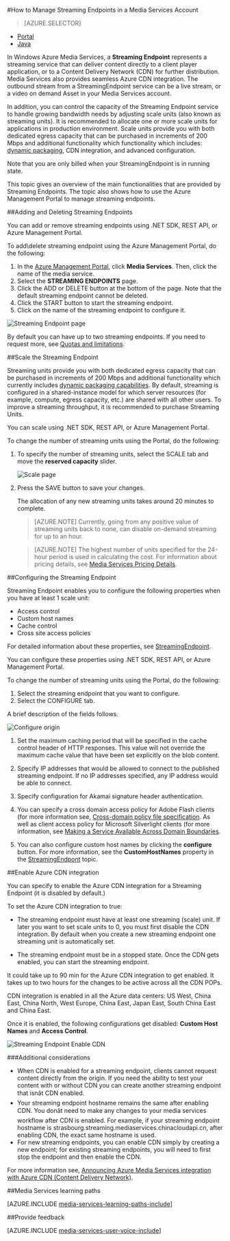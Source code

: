 <properties 
	pageTitle="How to Manage Streaming Endpoints in a Media Services Account" 
	description="This topic shows how to manage Streaming Endpoints using the Azure Management Portal." 
	services="media-services" 
	documentationCenter="" 
	authors="Juliako" 
	writer="juliako" 
	manager="dwrede" 
	editor=""/>

<tags
	ms.service="media-services"
	ms.date="12/09/2015"
	wacn.date=""/>


#<a id="managemediaservicesorigins"></a>How to Manage Streaming Endpoints in a Media Services Account

> [AZURE.SELECTOR]
- [Portal](/documentation/articles/media-services-manage-origins)
- [Java](https://github.com/southworkscom/azure-sdk-for-media-services-java-samples)


In Windows Azure Media Services, a **Streaming Endpoint** represents a streaming service that can deliver content directly to a client player application, or to a Content Delivery Network (CDN) for further distribution. Media Services also provides seamless Azure CDN integration. The outbound stream from a StreamingEndpoint service can be a live stream, or a video on demand Asset in your Media Services account.

In addition, you can control the capacity of the Streaming Endpoint service to handle growing bandwidth needs by adjusting scale units (also known as streaming units). It is recommended to allocate one or more scale units for applications in production environment. Scale units provide you with both dedicated egress capacity that can be purchased in increments of 200 Mbps and additional functionality which functionality which includes: [dynamic packaging](/documentation/articles/media-services-dynamic-packaging-overview), CDN integration, and advanced configuration.

Note that you are only billed when your StreamingEndpoint is in running state.

This topic gives an overview of the main functionalities that are provided by Streaming Endpoints. The topic also shows how to use the Azure Management Portal to manage streaming endpoints.


##Adding and Deleting Streaming Endpoints

You can add or remove streaming endpoints using .NET SDK, REST API, or Azure Management Portal.

To add\delete streaming endpoint using the Azure Management Portal, do the following:

1. In the [Azure Management Portal](https://manage.windowsazure.cn/), click **Media Services**. Then, click the name of the media service.
2. Select the **STREAMING ENDPOINTS** page.
3. Click the ADD or DELETE button at the bottom of the page. Note that the default streaming endpoint cannot be deleted.
4. Click the START button to start the streaming endpoint.
5. Click on the name of the streaming endpoint to configure it.

![Streaming Endpoint page][streaming-endpoint]


By default you can have up to two streaming endpoints. If you need to request more, see [Quotas and limitations](/documentation/articles/media-services-quotas-and-limitations).

##<a id="scale_streaming_endpoints"></a>Scale the Streaming Endpoint

Streaming units provide you with both dedicated egress capacity that can be purchased in increments of 200 Mbps and  additional functionality which currently includes [dynamic packaging capabilities](/documentation/articles/media-services-dynamic-packaging-overview). By default, streaming is configured in a shared-instance model for which server resources (for example, compute, egress capacity, etc.) are shared with all other users. To improve a streaming throughput, it is recommended to purchase Streaming Units. 

You can scale using .NET SDK, REST API, or Azure Management Portal.

To change the number of streaming units using the Portal, do the following:

1. To specify the number of streaming units, select the SCALE tab and move the **reserved capacity** slider.

	![Scale page](./media/media-services-manage-origins/media-services-origin-scale.png)

4. Press the SAVE button to save your changes.

	The allocation of any new streaming units takes around 20 minutes to complete. 

	 
	>[AZURE.NOTE] Currently, going from any positive value of streaming units back to none, can disable on-demand streaming for up to an hour.

	>[AZURE.NOTE] The highest number of units specified for the 24-hour period is used in calculating the cost. For information about pricing details, see [Media Services Pricing Details](/home/features/media-services/#price).
	
##<a id="configure_streaming_endpoints"></a>Configuring the Streaming Endpoint

Streaming Endpoint enables you to configure the following properties when you have at least 1 scale unit: 

- Access control
- Custom host names
- Cache control
- Cross site access policies

For detailed information about these properties, see [StreamingEndpoint](https://msdn.microsoft.com/zh-cn/library/azure/dn783468.aspx).

You can configure these properties using .NET SDK, REST API, or Azure Management Portal.

To change the number of streaming units using the Portal, do the following:

1. Select the streaming endpoint that you want to configure.
1. Select the CONFIGURE tab.
  
A brief description of the fields follows.

![Configure origin][configure-origin]
  

1. Set the maximum caching period that will be specified in the cache control header of HTTP responses. This value will not override the maximum cache value that have been set explicitly on the blob content.

2. Specify IP addresses that would be allowed to connect to the published streaming endpoint. If no IP addresses specified, any IP address would be able to connect.

3. Specify configuration for Akamai signature header authentication.

4. You can specify a cross domain access policy for Adobe Flash clients (for more information see, [Cross-domain policy file specification](http://www.adobe.com/devnet/articles/crossdomain_policy_file_spec.html). As well as client access policy for Microsoft Silverlight clients (for more information, see [Making a Service Available Across Domain Boundaries](https://msdn.microsoft.com/zh-cn/library/cc197955(v=vs.95).aspx).  

5. You can also configure custom host names by clicking the **configure** button. For more information, see the **CustomHostNames** property in the [StreamingEndpont](https://msdn.microsoft.com/zh-cn/library/dn783468.aspx) topic.  


##<a id="enable_cdn"></a>Enable Azure CDN integration

You can specify to enable the Azure CDN integration for a Streaming Endpoint (it is disabled by default.)

To set the Azure CDN integration to true:

- The streaming endpoint must have at least one streaming (scale) unit. If later you want to set scale units to 0, you must first disable the CDN integration. By default when you create a new streaming endpoint one streaming unit is automatically set.

- The streaming endpoint must be in a stopped state. Once the CDN gets enabled, you can start the streaming endpoint. 

It could take up to 90 min for the Azure CDN integration to get enabled.  It takes up to two hours for the changes to be active across all the CDN POPs.


CDN integration is enabled in all the Azure data centers: US West, China East, China North, West Europe, China East, Japan East, South China East and China East.

Once it is enabled, the following configurations get disabled: **Custom Host Names** and **Access Control**.

![Streaming Endpoint Enable CDN][streaming-endpoint-enable-cdn]


###Additional considerations

- When CDN is enabled for a streaming endpoint, clients cannot request content directly from the origin. If you need the ability to test your content with or without CDN you can create another streaming endpoint that isnât CDN enabled.
- Your streaming endpoint hostname remains the same after enabling CDN. You donât need to make any changes to your media services workflow after CDN is enabled. For example, if your streaming endpoint hostname is strasbourg.streaming.mediaservices.chinacloudapi.cn, after enabling CDN, the exact same hostname is used.
- For new streaming endpoints, you can enable CDN simply by creating a new endpoint; for existing streaming endpoints, you will need to first stop the endpoint and then enable the CDN.
 

For more information see, [Announcing Azure Media Services integration with Azure CDN (Content Delivery Network)](http://azure.microsoft.com/blog/2015/03/17/announcing-azure-media-services-integration-with-azure-cdn-content-delivery-network/).


##Media Services learning paths

[AZURE.INCLUDE [media-services-learning-paths-include](../includes/media-services-learning-paths-include.md)]

##Provide feedback

[AZURE.INCLUDE [media-services-user-voice-include](../includes/media-services-user-voice-include.md)]

[streaming-endpoint-enable-cdn]: ./media/media-services-manage-origins/media-services-origins-enable-cdn.png
[streaming-endpoint]: ./media/media-services-manage-origins/media-services-origins-page.png
[configure-origin]: ./media/media-services-manage-origins/media-services-origins-configure.png
[configure-origin-configure-custom-host-names]: ./media/media-services-manage-origins/media-services-configure-custom-host-names.png
 
